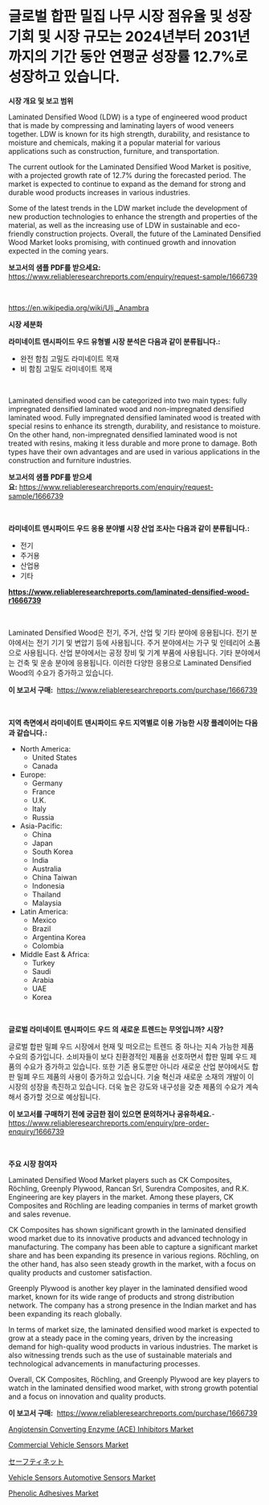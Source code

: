 <p><h1>글로벌 합판 밀집 나무 시장 점유율 및 성장 기회 및 시장 규모는 2024년부터 2031년까지의 기간 동안 연평균 성장률 12.7%로 성장하고 있습니다.</h1></p><p><strong>시장 개요 및 보고 범위</strong></p>
<p><p>Laminated Densified Wood (LDW) is a type of engineered wood product that is made by compressing and laminating layers of wood veneers together. LDW is known for its high strength, durability, and resistance to moisture and chemicals, making it a popular material for various applications such as construction, furniture, and transportation.</p><p>The current outlook for the Laminated Densified Wood Market is positive, with a projected growth rate of 12.7% during the forecasted period. The market is expected to continue to expand as the demand for strong and durable wood products increases in various industries. </p><p>Some of the latest trends in the LDW market include the development of new production technologies to enhance the strength and properties of the material, as well as the increasing use of LDW in sustainable and eco-friendly construction projects. Overall, the future of the Laminated Densified Wood Market looks promising, with continued growth and innovation expected in the coming years.</p></p>
<p><strong>보고서의 샘플 PDF를 받으세요:</strong> <a href="https://www.reliableresearchreports.com/enquiry/request-sample/1666739">https://www.reliableresearchreports.com/enquiry/request-sample/1666739</a></p>
<p>&nbsp;</p>
<p><a href="https://en.wikipedia.org/wiki/Uli,_Anambra">https://en.wikipedia.org/wiki/Uli,_Anambra</a></p>
<p><strong>시장 세분화</strong></p>
<p><strong>라미네이트 덴시파이드 우드 유형별 시장 분석은 다음과 같이 분류됩니다.:</strong></p>
<p><ul><li>완전 함침 고밀도 라미네이트 목재</li><li>비 함침 고밀도 라미네이트 목재</li></ul></p>
<p>&nbsp;</p>
<p><p>Laminated densified wood can be categorized into two main types: fully impregnated densified laminated wood and non-impregnated densified laminated wood. Fully impregnated densified laminated wood is treated with special resins to enhance its strength, durability, and resistance to moisture. On the other hand, non-impregnated densified laminated wood is not treated with resins, making it less durable and more prone to damage. Both types have their own advantages and are used in various applications in the construction and furniture industries.</p></p>
<p><strong>보고서의 샘플 PDF를 받으세요:</strong>&nbsp;<a href="https://www.reliableresearchreports.com/enquiry/request-sample/1666739">https://www.reliableresearchreports.com/enquiry/request-sample/1666739</a></p>
<p>&nbsp;</p>
<p><strong> 라미네이트 덴시파이드 우드 응용 분야별 시장 산업 조사는 다음과 같이 분류됩니다.:</strong></p>
<p><ul><li>전기</li><li>주거용</li><li>산업용</li><li>기타</li></ul></p>
<p><strong><a href="https://www.reliableresearchreports.com/laminated-densified-wood-r1666739">https://www.reliableresearchreports.com/laminated-densified-wood-r1666739</a></strong></p>
<p>&nbsp;</p>
<p><p>Laminated Densified Wood은 전기, 주거, 산업 및 기타 분야에 응용됩니다. 전기 분야에서는 전기 기기 및 변압기 등에 사용됩니다. 주거 분야에서는 가구 및 인테리어 소품으로 사용됩니다. 산업 분야에서는 공정 장비 및 기계 부품에 사용됩니다. 기타 분야에서는 건축 및 운송 분야에 응용됩니다. 이러한 다양한 응용으로 Laminated Densified Wood의 수요가 증가하고 있습니다.</p></p>
<p><strong>이 보고서 구매:</strong>&nbsp; <a href="https://www.reliableresearchreports.com/purchase/1666739">https://www.reliableresearchreports.com/purchase/1666739</a></p>
<p>&nbsp;</p>
<p><strong>지역 측면에서 라미네이트 덴시파이드 우드 지역별로 이용 가능한 시장 플레이어는 다음과 같습니다.:</strong></p>
<p><ul>
    <li>
        North America:
        <ul>
            <li>United States</li>
            <li>Canada</li>
        </ul>
    </li>
    <li>
        Europe:
        <ul>
            <li>Germany</li>
            <li>France</li>
            <li>U.K.</li>
            <li>Italy</li>
            <li>Russia</li>
        </ul>
    </li>
    <li>
        Asia-Pacific:
        <ul>
            <li>China</li>
            <li>Japan</li>
            <li>South Korea</li>
            <li>India</li>
            <li>Australia</li>
            <li>China Taiwan</li>
            <li>Indonesia</li>
            <li>Thailand</li>
            <li>Malaysia</li>
        </ul>
    </li>
    <li>
        Latin America:
        <ul>
            <li>Mexico</li>
            <li>Brazil</li>
            <li>Argentina Korea</li>
            <li>Colombia</li>
        </ul>
    </li>
    <li>
        Middle East & Africa:
        <ul>
            <li>Turkey</li>
            <li>Saudi</li>
            <li>Arabia</li>
            <li>UAE</li>
            <li>Korea</li>
        </ul>
    </li>
    </ul></p>
<p>&nbsp;</p>
<p><strong>글로벌 라미네이트 덴시파이드 우드 의 새로운 트렌드는 무엇입니까? 시장?</strong></p>
<p><p>글로벌 합판 밀폐 우드 시장에서 현재 및 떠오르는 트렌드 중 하나는 지속 가능한 제품 수요의 증가입니다. 소비자들이 보다 친환경적인 제품을 선호하면서 합판 밀폐 우드 제품의 수요가 증가하고 있습니다. 또한 기존 용도뿐만 아니라 새로운 산업 분야에서도 합판 밀폐 우드 제품의 사용이 증가하고 있습니다. 기술 혁신과 새로운 소재의 개발이 이 시장의 성장을 촉진하고 있습니다. 더욱 높은 강도와 내구성을 갖춘 제품의 수요가 계속해서 증가할 것으로 예상됩니다.</p></p>
<p><strong>이 보고서를 구매하기 전에 궁금한 점이 있으면 문의하거나 공유하세요.</strong>- <a href="https://www.reliableresearchreports.com/enquiry/pre-order-enquiry/1666739">https://www.reliableresearchreports.com/enquiry/pre-order-enquiry/1666739</a></p>
<p>&nbsp;</p>
<p><strong>주요 시장 참여자</strong></p>
<p><p>Laminated Densified Wood Market players such as CK Composites, Röchling, Greenply Plywood, Rancan Srl, Surendra Composites, and R.K. Engineering are key players in the market. Among these players, CK Composites and Röchling are leading companies in terms of market growth and sales revenue.</p><p>CK Composites has shown significant growth in the laminated densified wood market due to its innovative products and advanced technology in manufacturing. The company has been able to capture a significant market share and has been expanding its presence in various regions. Röchling, on the other hand, has also seen steady growth in the market, with a focus on quality products and customer satisfaction.</p><p>Greenply Plywood is another key player in the laminated densified wood market, known for its wide range of products and strong distribution network. The company has a strong presence in the Indian market and has been expanding its reach globally.</p><p>In terms of market size, the laminated densified wood market is expected to grow at a steady pace in the coming years, driven by the increasing demand for high-quality wood products in various industries. The market is also witnessing trends such as the use of sustainable materials and technological advancements in manufacturing processes.</p><p>Overall, CK Composites, Röchling, and Greenply Plywood are key players to watch in the laminated densified wood market, with strong growth potential and a focus on innovation and quality products.</p></p>
<p><strong>이 보고서 구매:</strong>&nbsp;&nbsp;<a href="https://www.reliableresearchreports.com/purchase/1666739">https://www.reliableresearchreports.com/purchase/1666739</a></p>
<p><p><a href="https://issuu.com/reportprime-2/docs/angiotensin-converting-enzyme-ace-inhibitors-marke">Angiotensin Converting Enzyme (ACE) Inhibitors Market</a></p><p><a href="https://github.com/Gilanghao0/Market-Research-Report-List-1/blob/main/commercial-vehicle-sensors-market.md">Commercial Vehicle Sensors Market</a></p><p><a href="https://github.com/RandallRunte2023/Market-Research-Report-List-2/blob/main/43689709040.md">セーフティネット</a></p><p><a href="https://github.com/lukmanduiky01/Market-Research-Report-List-1/blob/main/vehicle-sensors-automotive-sensors-market.md">Vehicle Sensors Automotive Sensors Market</a></p><p><a href="https://medium.com/@haangelat16/phenolic-adhesives-market-trends-a-detailed-study-of-its-market-segmentation-and-analyzing-the-438e066f4a09">Phenolic Adhesives Market</a></p></p>